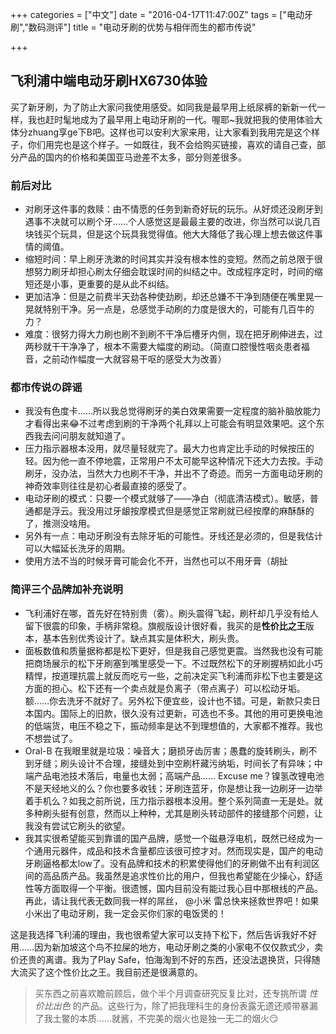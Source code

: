+++
categories = ["中文"]
date = "2016-04-17T11:47:00Z"
tags = ["电动牙刷","数码测评"]
title = "电动牙刷的优势与相伴而生的都市传说"

+++

飞利浦中端电动牙刷HX6730体验
------

买了新牙刷，为了防止大家问我使用感受。如同我是最早用上纸尿裤的新新一代一样，我也赶时髦地成为了最早用上电动牙刷的一代。喔耶~我就把我的使用体验大体分zhuang享ge下B吧。这样也可以安利大家来用，让大家看到我用完是这个样子，你们用完也是这个样子。一如既往，我不会给购买链接，喜欢的请自己查，部分产品的国内的价格和美国亚马逊差不太多，部分则差很多。

### 前后对比

* 对刷牙这件事的救赎：由不情愿的任务到新奇好玩的玩乐。从好烦还没刷牙到遇事不决就可以刷个牙……个人感觉这是最最主要的改进，你当然可以说几百块钱买个玩具，但是这个玩具我觉得值。他大大降低了我心理上想去做这件事情的阈值。
* 缩短时间：早上刷牙洗漱的时间其实并没有根本性的变短。然而之前总限于很想努力刷牙却担心刷太仔细会耽误时间的纠结之中。改成程序定时，时间的缩短还是小事，更重要的是从此不纠结。
* 更加洁净：但是之前费半天劲各种使劲刷，却还总嫌不干净到随便在嘴里晃一晃就特别干净。另一点是，总感觉手动刷的力度是很大的，可能有几百牛的力？
* 难度：很努力得大力刷也刷不到刷不干净后槽牙内侧，现在把牙刷伸进去，过两秒就干干净净了，根本不需要大幅度的刷动。（简直口腔慢性咽炎患者福音，之前动作幅度一大就容易干呕的感受大为改善）


### 都市传说の辟谣

* 我没有色度卡……所以我总觉得刷牙的美白效果需要一定程度的脑补脑放能力才看得出来😂不过考虑到刷的干净两个礼拜以上可能会有明显效果吧。这个东西我去问问朋友就知道了。
* 压力指示器根本没用，就尽量轻就完了。最大力也肯定比手动的时候按压的轻。因为他一直不停地震，正常用户不太可能早这种情况下还大力去按。手动刷牙，没办法，当然大力也刷不干净，并出不了奇迹。而另一方面电动牙刷的神奇效率则往往是初心者最直接的感受了。
* 电动牙刷的模式：只要一个模式就够了——净白（彻底清洁模式）。敏感，普通都是浮云。我没用过牙龈按摩模式但是感觉正常刷就已经按摩的麻酥酥的了，推测没啥用。
* 另外有一点：电动牙刷没有去除牙垢的可能性。牙线还是必须的，但是我估计可以大幅延长洗牙的周期。
* 使用方法不当的时候牙膏可能会化不开，当然也可以不用牙膏（胡扯

### 简评三个品牌加补充说明

* 飞利浦好在哪，首先好在特别贵（雾）。刷头震得飞起，刷杆却几乎没有给人留下很震的印象，手柄非常稳。旗舰版设计很好看，我买的是**性价比之王**版本，基本告别优秀设计了。缺点其实是体积大，刷头贵。
* 面板数值和质量据称都是松下更好，但是我自己感觉更震。当然我也没有可能把商场展示的松下牙刷塞到嘴里感受一下。不过既然松下的牙刷握柄如此小巧精悍，按道理抗震上就反而吃亏一些，之前决定买飞利浦而非松下也主要是这方面的担心。松下还有一个卖点就是负离子（带点离子）可以松动牙垢。额……你去洗牙不就好了。另外松下便宜些，设计也不错。可是，新款只卖日本国内。国际上的旧款，很久没有过更新，可选也不多。其他的用可更换电池的低端货，电压不稳之下，振动频率是达不到理想值的，大家都不推荐。我也不想尝试了。
* Oral-B 在我眼里就是垃圾：噪音大；磨损牙齿厉害；愚蠢的旋转刷头，刷不到牙缝；刷头设计不合理，接缝处到中空刷杆藏污纳垢，时间长了有异味；中端产品电池技术落后，电量也太弱；高端产品…… Excuse me？镍氢改锂电池不是天经地义的么？你也要多收钱；牙刷连蓝牙，你是想让我一边刷牙一边举着手机么？如我之前所说，压力指示器根本没用。整个系列简直一无是处。就多种刷头挺有创意，然而以上种种，尤其是刷头转动部件的接缝那个问题，让我没有尝试它刷头的欲望。
* 我其实很希望能买到靠谱的国产品牌，感觉一个磁悬浮电机，既然已经成为一个通用元器件，成品和技术含量都应该很可控才对。然而现实是，国产的电动牙刷逼格都太low了。没有品牌和技术的积累使得他们的牙刷做不出有利润区间的高品质产品。我虽然是追求性价比的用户，但我也希望能在少操心，舒适性等方面取得一个平衡。很遗憾，国内目前没有能过我心目中那根线的产品。再此，请让我代表无数同我一样的屌丝， @小米 雷总快来拯救世界吧！如果小米出了电动牙刷，我一定会买你们家的电饭煲的！

这是我选择飞利浦的理由，我也很希望大家可以支持下松下，然后告诉我好不好用……因为新加坡这个鸟不拉屎的地方，电动牙刷之类的小家电不仅仅款式少，卖价还贵的离谱。我为了Play Safe，怕海淘到不好的东西，还没法退换货，只得随大流买了这个性价比之王。我目前还是很满意的。

> 买东西之前喜欢瞻前顾后，做个半个月调查研究反复比对，还专挑所谓 *性价比出色* 的产品。这些行为，除了把我理科生的身份表露无遗还顺带暴漏了我土鳖的本质……就酱，不完美的烟火也是独一无二的烟火😏